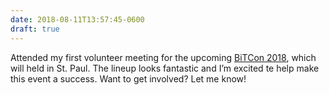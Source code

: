 ```yaml
---
date: 2018-08-11T13:57:45-0600
draft: true
---
```




Attended my first volunteer meeting for the upcoming [BiTCon 2018](https://www.bitcon2018.com/#!), which will held in St. Paul. The lineup looks fantastic and I’m excited te help make this event a success. Want to get involved? Let me know!



